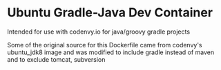 # Ubuntu Gradle-Java Dev Container

Intended for use with codenvy.io for java/groovy gradle projects

Some of the original source for this Dockerfile came from codenvy's ubuntu_jdk8 image and was modified to
include gradle instead of maven and to exclude tomcat, subversion
